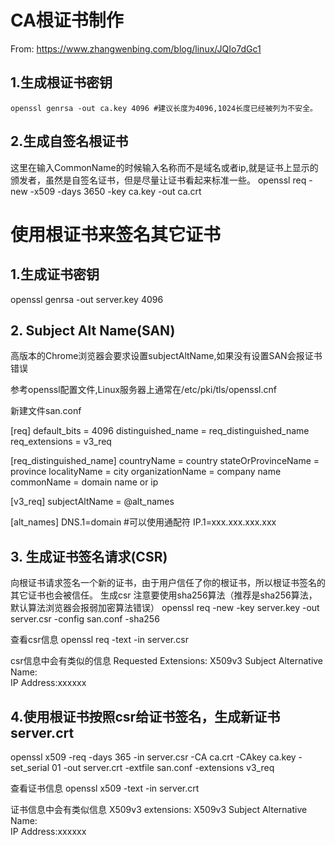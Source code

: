 # CA根证书制作   
From: https://www.zhangwenbing.com/blog/linux/JQIo7dGc1

## 1.生成根证书密钥
`openssl genrsa -out ca.key 4096 #建议长度为4096,1024长度已经被列为不安全。`

## 2.生成自签名根证书
这里在输入CommonName的时候输入名称而不是域名或者ip,就是证书上显示的颁发者，虽然是自签名证书，但是尽量让证书看起来标准一些。 
openssl req -new -x509 -days 3650 -key ca.key -out ca.crt 

# 使用根证书来签名其它证书
## 1.生成证书密钥 
openssl genrsa -out server.key 4096

## 2. Subject Alt Name(SAN) 
高版本的Chrome浏览器会要求设置subjectAltName,如果没有设置SAN会报证书错误

参考openssl配置文件,Linux服务器上通常在/etc/pki/tls/openssl.cnf

新建文件san.conf 

[req] 
default_bits = 4096 
distinguished_name = req_distinguished_name 
req_extensions = v3_req 
  
[req_distinguished_name] 
countryName = country 
stateOrProvinceName = province 
localityName = city 
organizationName = company name 
commonName = domain name or ip 
 
[v3_req] 
subjectAltName = @alt_names 

[alt_names] 
DNS.1=domain #可以使用通配符 
IP.1=xxx.xxx.xxx.xxx 

## 3. 生成证书签名请求(CSR)
向根证书请求签名一个新的证书，由于用户信任了你的根证书，所以根证书签名的其它证书也会被信任。
生成csr 注意要使用sha256算法（推荐是sha256算法，默认算法浏览器会报弱加密算法错误） 
openssl req -new -key server.key -out server.csr -config san.conf -sha256 

查看csr信息 
openssl req -text -in server.csr 

csr信息中会有类似的信息 
Requested Extensions: 
     X509v3 Subject Alternative Name:  
      IP Address:xxxxxx

## 4.使用根证书按照csr给证书签名，生成新证书server.crt 
openssl x509 -req -days 365 -in server.csr -CA ca.crt -CAkey ca.key -set_serial 01 -out server.crt -extfile san.conf -extensions v3_req 

查看证书信息 
openssl x509 -text -in server.crt 

证书信息中会有类似信息 
X509v3 extensions: 
    X509v3 Subject Alternative Name:  
           IP Address:xxxxxx 
